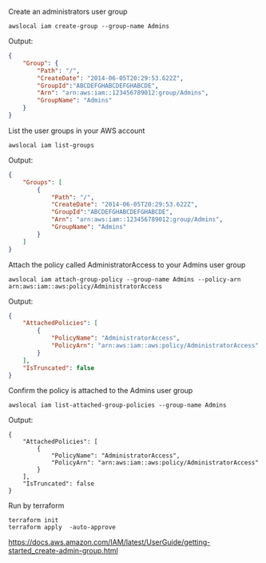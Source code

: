 Create an administrators user group
```
awslocal iam create-group --group-name Admins
```
Output:
```json
{
    "Group": {
        "Path": "/", 
        "CreateDate": "2014-06-05T20:29:53.622Z", 
        "GroupId":"ABCDEFGHABCDEFGHABCDE",
        "Arn": "arn:aws:iam::123456789012:group/Admins", 
        "GroupName": "Admins"
    }
}
```
List the user groups in your AWS account 
```
awslocal iam list-groups
```
Output:
```json
{
    "Groups": [
        {
            "Path": "/", 
            "CreateDate": "2014-06-05T20:29:53.622Z", 
            "GroupId":"ABCDEFGHABCDEFGHABCDE", 
            "Arn": "arn:aws:iam::123456789012:group/Admins", 
            "GroupName": "Admins"
        }
    ]
}
```
Attach the policy called AdministratorAccess to your Admins user group
```
awslocal iam attach-group-policy --group-name Admins --policy-arn arn:aws:iam::aws:policy/AdministratorAccess
```
Output:
```json
{
    "AttachedPolicies": [
        {
            "PolicyName": "AdministratorAccess",
            "PolicyArn": "arn:aws:iam::aws:policy/AdministratorAccess"
        }
    ],
    "IsTruncated": false
}
```

Confirm the policy is attached to the Admins user group
```
awslocal iam list-attached-group-policies --group-name Admins
```
Output:
```
{
    "AttachedPolicies": [
        {
            "PolicyName": "AdministratorAccess",
            "PolicyArn": "arn:aws:iam::aws:policy/AdministratorAccess"
        }
    ],
    "IsTruncated": false
}
```

Run by terraform
```
terraform init
terraform apply  -auto-approve
```

https://docs.aws.amazon.com/IAM/latest/UserGuide/getting-started_create-admin-group.html
